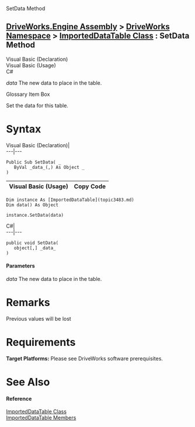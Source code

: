 SetData Method   
  
[DriveWorks.Engine Assembly](topic2156.md) > [DriveWorks Namespace](topic2159.md) > [ImportedDataTable Class](topic3483.md) : SetData Method  
---  
  
Visual Basic (Declaration)    
Visual Basic (Usage)    
C# 

_data_
    The new data to place in the table.

Glossary Item Box

Set the data for this table. 

# Syntax

Visual Basic (Declaration)|   
---|---  
      
    
    Public Sub SetData( _
       ByVal _data_(,) As Object _
    )   
  
Visual Basic (Usage)| Copy Code  
---|---  
      
    
    Dim instance As [ImportedDataTable](topic3483.md)
    Dim data() As Object
     
    instance.SetData(data)  
  
C#|   
---|---  
      
    
    public void SetData( 
       object[,] _data_
    )  
  
#### Parameters

 _data_
    The new data to place in the table.

# Remarks

Previous values will be lost

# Requirements

**Target Platforms:** Please see DriveWorks software prerequisites.

# See Also

#### Reference

[ImportedDataTable Class](topic3483.md)   
[ImportedDataTable Members](topic3484.md)



